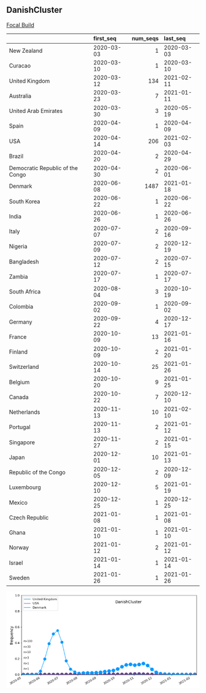

## DanishCluster
[Focal Build](https://nextstrain.org/groups/neherlab/ncov/DanishCluster?f_country=Denmark)

|                                  | first_seq   |   num_seqs | last_seq   |
|:---------------------------------|:------------|-----------:|:-----------|
| New Zealand                      | 2020-03-03  |          1 | 2020-03-03 |
| Curacao                          | 2020-03-10  |          1 | 2020-03-10 |
| United Kingdom                   | 2020-03-12  |        134 | 2021-02-11 |
| Australia                        | 2020-03-23  |          7 | 2021-01-11 |
| United Arab Emirates             | 2020-03-30  |          3 | 2020-05-19 |
| Spain                            | 2020-04-09  |          1 | 2020-04-09 |
| USA                              | 2020-04-14  |        206 | 2021-02-03 |
| Brazil                           | 2020-04-20  |          2 | 2020-04-29 |
| Democratic Republic of the Congo | 2020-04-30  |          2 | 2020-06-01 |
| Denmark                          | 2020-06-08  |       1487 | 2021-01-18 |
| South Korea                      | 2020-06-22  |          1 | 2020-06-22 |
| India                            | 2020-06-26  |          1 | 2020-06-26 |
| Italy                            | 2020-07-07  |          2 | 2020-09-16 |
| Nigeria                          | 2020-07-09  |          2 | 2020-12-19 |
| Bangladesh                       | 2020-07-12  |          2 | 2020-07-15 |
| Zambia                           | 2020-07-17  |          1 | 2020-07-17 |
| South Africa                     | 2020-08-04  |          3 | 2020-10-19 |
| Colombia                         | 2020-09-02  |          1 | 2020-09-02 |
| Germany                          | 2020-09-22  |          4 | 2020-12-17 |
| France                           | 2020-10-09  |         13 | 2021-01-16 |
| Finland                          | 2020-10-09  |          2 | 2021-01-20 |
| Switzerland                      | 2020-10-14  |         25 | 2021-01-26 |
| Belgium                          | 2020-10-20  |          9 | 2021-01-25 |
| Canada                           | 2020-10-22  |          7 | 2020-12-10 |
| Netherlands                      | 2020-11-13  |         10 | 2021-02-10 |
| Portugal                         | 2020-11-13  |          2 | 2021-01-12 |
| Singapore                        | 2020-11-27  |          2 | 2021-01-15 |
| Japan                            | 2020-12-01  |         10 | 2021-01-13 |
| Republic of the Congo            | 2020-12-05  |          2 | 2020-12-09 |
| Luxembourg                       | 2020-12-10  |          5 | 2021-01-19 |
| Mexico                           | 2020-12-25  |          1 | 2020-12-25 |
| Czech Republic                   | 2021-01-08  |          1 | 2021-01-08 |
| Ghana                            | 2021-01-10  |          1 | 2021-01-10 |
| Norway                           | 2021-01-12  |          2 | 2021-01-12 |
| Israel                           | 2021-01-14  |          1 | 2021-01-14 |
| Sweden                           | 2021-01-26  |          1 | 2021-01-26 |

![Overall trends DanishCluster](/overall_trends_figures/overall_trends_DanishCluster.png)